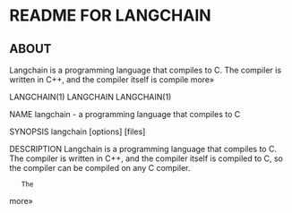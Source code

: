 # README FOR LANGCHAIN

## ABOUT

Langchain is a programming language that compiles to C. The compiler is
written in C++, and the compiler itself is compile
more»

LANGCHAIN(1)                  LANGCHAIN                  LANGCHAIN(1)

NAME
       langchain - a programming language that compiles to C

SYNOPSIS
       langchain [options] [files]

DESCRIPTION
       Langchain is a programming language that compiles to C.  The
       compiler is written in C++, and the compiler itself is compiled
       to C, so the compiler can be compiled on any C compiler.

       The
more»
